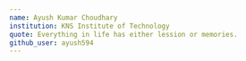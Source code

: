 ```yaml
---
name: Ayush Kumar Choudhary
institution: KNS Institute of Technology
quote: Everything in life has either lession or memories.
github_user: ayush594
---
```

